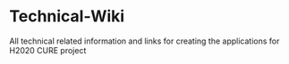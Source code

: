 # Technical-Wiki
All technical related information and links for creating the applications for H2020 CURE project
